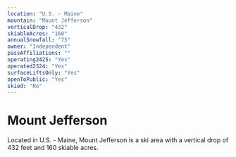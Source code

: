 ```yaml
---
location: "U.S. - Maine"
mountain: "Mount Jefferson"
verticalDrop: "432"
skiableAcres: "160"
annualSnowfall: "75"
owner: "Independent"
passAffiliations: ""
operating2425: "Yes"
operated2324: "Yes"
surfaceLiftsOnly: "Yes"
openToPublic: "Yes"
skied: "No"
---
```


# Mount Jefferson

Located in U.S. - Maine, Mount Jefferson is a ski area with a vertical drop of 432 feet and 160 skiable acres.